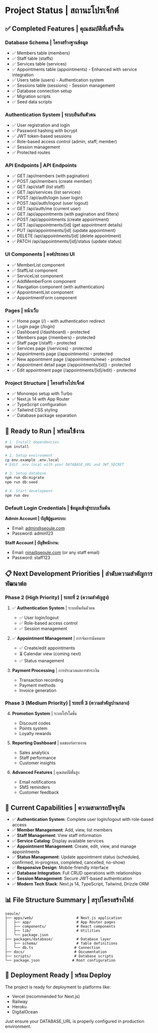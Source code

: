 # Project Status | สถานะโปรเจ็กต์

## ✅ Completed Features | คุณสมบัติที่เสร็จสิ้น

### Database Schema | โครงสร้างฐานข้อมูล
- ✅ Members table (members)
- ✅ Staff table (staffs) 
- ✅ Services table (services)
- ✅ Appointments table (appointments) - Enhanced with service integration
- ✅ Users table (users) - Authentication system
- ✅ Sessions table (sessions) - Session management
- ✅ Database connection setup
- ✅ Migration scripts
- ✅ Seed data scripts

### Authentication System | ระบบยืนยันตัวตน
- ✅ User registration and login
- ✅ Password hashing with bcrypt
- ✅ JWT token-based sessions
- ✅ Role-based access control (admin, staff, member)
- ✅ Session management
- ✅ Protected routes

### API Endpoints | API Endpoints
- ✅ GET /api/members (with pagination)
- ✅ POST /api/members (create member)
- ✅ GET /api/staff (list staff)
- ✅ GET /api/services (list services)
- ✅ POST /api/auth/login (user login)
- ✅ POST /api/auth/logout (user logout)
- ✅ GET /api/auth/me (current user)
- ✅ GET /api/appointments (with pagination and filters)
- ✅ POST /api/appointments (create appointment)
- ✅ GET /api/appointments/[id] (get appointment details)
- ✅ PUT /api/appointments/[id] (update appointment)
- ✅ DELETE /api/appointments/[id] (delete appointment)
- ✅ PATCH /api/appointments/[id]/status (update status)

### UI Components | องค์ประกอบ UI
- ✅ MemberList component
- ✅ StaffList component
- ✅ ServiceList component
- ✅ AddMemberForm component
- ✅ Navigation component (with authentication)
- ✅ AppointmentList component
- ✅ AppointmentForm component

### Pages | หน้าเว็บ
- ✅ Home page (/) - with authentication redirect
- ✅ Login page (/login)
- ✅ Dashboard (/dashboard) - protected
- ✅ Members page (/members) - protected
- ✅ Staff page (/staff) - protected
- ✅ Services page (/services) - protected
- ✅ Appointments page (/appointments) - protected
- ✅ New appointment page (/appointments/new) - protected
- ✅ Appointment detail page (/appointments/[id]) - protected
- ✅ Edit appointment page (/appointments/[id]/edit) - protected

### Project Structure | โครงสร้างโปรเจ็กต์
- ✅ Monorepo setup with Turbo
- ✅ Next.js 14 with App Router
- ✅ TypeScript configuration
- ✅ Tailwind CSS styling
- ✅ Database package separation

## 🚀 Ready to Run | พร้อมใช้งาน

```bash
# 1. Install dependencies
npm install

# 2. Setup environment
cp env.example .env.local
# Edit .env.local with your DATABASE_URL and JWT_SECRET

# 3. Setup database
npm run db:migrate
npm run db:seed

# 4. Start development
npm run dev
```

### Default Login Credentials | ข้อมูลเข้าสู่ระบบเริ่มต้น

**Admin Account | บัญชีผู้ดูแลระบบ:**
- Email: admin@seoule.com
- Password: admin123

**Staff Account | บัญชีพนักงาน:**
- Email: nina@seoule.com (or any staff email)
- Password: staff123

## 📋 Next Development Priorities | ลำดับความสำคัญการพัฒนาต่อ

### Phase 2 (High Priority) | ระยะที่ 2 (ความสำคัญสูง)
1. ✅ **Authentication System** | ระบบยืนยันตัวตน
   - ✅ User login/logout
   - ✅ Role-based access control
   - ✅ Session management

2. ✅ **Appointment Management** | การจัดการนัดหมาย
   - ✅ Create/edit appointments
   - ⏳ Calendar view (coming next)
   - ✅ Status management

3. **Payment Processing** | การประมวลผลการชำระเงิน
   - Transaction recording
   - Payment methods
   - Invoice generation

### Phase 3 (Medium Priority) | ระยะที่ 3 (ความสำคัญปานกลาง)
4. **Promotion System** | ระบบโปรโมชั่น
   - Discount codes
   - Points system
   - Loyalty rewards

5. **Reporting Dashboard** | แดชบอร์ดรายงาน
   - Sales analytics
   - Staff performance
   - Customer insights

6. **Advanced Features** | คุณสมบัติขั้นสูง
   - Email notifications
   - SMS reminders
   - Customer feedback

## 🎯 Current Capabilities | ความสามารถปัจจุบัน

- ✅ **Authentication System**: Complete user login/logout with role-based access
- ✅ **Member Management**: Add, view, list members
- ✅ **Staff Management**: View staff information
- ✅ **Service Catalog**: Display available services
- ✅ **Appointment Management**: Create, edit, view, and manage appointments
- ✅ **Status Management**: Update appointment status (scheduled, confirmed, in-progress, completed, cancelled, no-show)
- ✅ **Responsive Design**: Mobile-friendly interface
- ✅ **Database Integration**: Full CRUD operations with relationships
- ✅ **Session Management**: Secure JWT-based authentication
- ✅ **Modern Tech Stack**: Next.js 14, TypeScript, Tailwind, Drizzle ORM

## 📊 File Structure Summary | สรุปโครงสร้างไฟล์

```
seoule/
├── apps/web/                    # Next.js application
│   ├── app/                     # App Router pages
│   ├── components/              # React components
│   ├── lib/                     # Utilities
│   └── package.json
├── packages/database/           # Database layer
│   ├── schema/                  # Table definitions
│   └── db.ts                   # Connection
├── docs/                       # Documentation
├── scripts/                    # Database scripts
└── package.json               # Root configuration
```

## 🚀 Deployment Ready | พร้อม Deploy

The project is ready for deployment to platforms like:
- Vercel (recommended for Next.js)
- Railway
- Heroku
- DigitalOcean

Just ensure your DATABASE_URL is properly configured in production environment.



